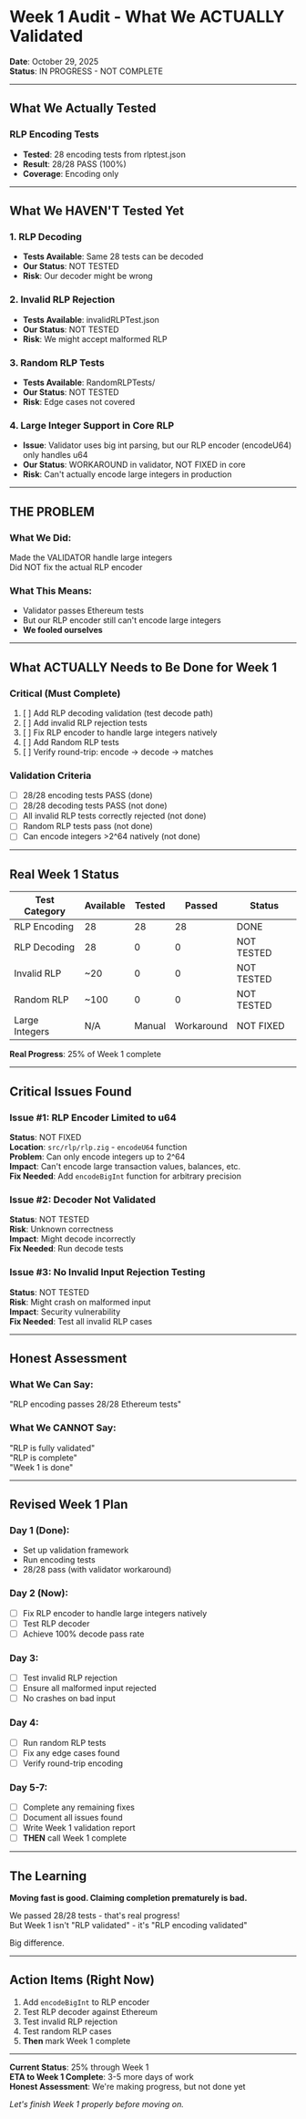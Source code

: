 # Week 1 Audit - What We ACTUALLY Validated

**Date**: October 29, 2025  
**Status**: IN PROGRESS - NOT COMPLETE

---

##  What We Actually Tested

### RLP Encoding Tests
- **Tested**: 28 encoding tests from rlptest.json
- **Result**: 28/28 PASS (100%)
- **Coverage**: Encoding only

---

##  What We HAVEN'T Tested Yet

### 1. RLP Decoding 
- **Tests Available**: Same 28 tests can be decoded
- **Our Status**: NOT TESTED
- **Risk**: Our decoder might be wrong

### 2. Invalid RLP Rejection 
- **Tests Available**: invalidRLPTest.json  
- **Our Status**: NOT TESTED
- **Risk**: We might accept malformed RLP

### 3. Random RLP Tests 
- **Tests Available**: RandomRLPTests/
- **Our Status**: NOT TESTED
- **Risk**: Edge cases not covered

### 4. Large Integer Support in Core RLP 
- **Issue**: Validator uses big int parsing, but our RLP encoder (encodeU64) only handles u64
- **Our Status**: WORKAROUND in validator, NOT FIXED in core
- **Risk**: Can't actually encode large integers in production

---

##  THE PROBLEM

### What We Did:
 Made the VALIDATOR handle large integers  
 Did NOT fix the actual RLP encoder

### What This Means:
- Validator passes Ethereum tests 
- But our RLP encoder still can't encode large integers 
- **We fooled ourselves**

---

##  What ACTUALLY Needs to Be Done for Week 1

### Critical (Must Complete)
1. [ ] Add RLP decoding validation (test decode path)
2. [ ] Add invalid RLP rejection tests
3. [ ] Fix RLP encoder to handle large integers natively
4. [ ] Add Random RLP tests
5. [ ] Verify round-trip: encode → decode → matches

### Validation Criteria
- [ ] 28/28 encoding tests PASS  (done)
- [ ] 28/28 decoding tests PASS (not done)
- [ ] All invalid RLP tests correctly rejected (not done)
- [ ] Random RLP tests pass (not done)
- [ ] Can encode integers >2^64 natively (not done)

---

##  Real Week 1 Status

| Test Category | Available | Tested | Passed | Status |
|---------------|-----------|--------|--------|--------|
| RLP Encoding | 28 | 28 | 28 |  DONE |
| RLP Decoding | 28 | 0 | 0 |  NOT TESTED |
| Invalid RLP | ~20 | 0 | 0 |  NOT TESTED |
| Random RLP | ~100 | 0 | 0 |  NOT TESTED |
| Large Integers | N/A | Manual | Workaround |  NOT FIXED |

**Real Progress**: 25% of Week 1 complete

---

##  Critical Issues Found

### Issue #1: RLP Encoder Limited to u64
**Status**: NOT FIXED  
**Location**: `src/rlp/rlp.zig` - `encodeU64` function  
**Problem**: Can only encode integers up to 2^64  
**Impact**: Can't encode large transaction values, balances, etc.  
**Fix Needed**: Add `encodeBigInt` function for arbitrary precision

### Issue #2: Decoder Not Validated
**Status**: NOT TESTED  
**Risk**: Unknown correctness  
**Impact**: Might decode incorrectly  
**Fix Needed**: Run decode tests

### Issue #3: No Invalid Input Rejection Testing
**Status**: NOT TESTED  
**Risk**: Might crash on malformed input  
**Impact**: Security vulnerability  
**Fix Needed**: Test all invalid RLP cases

---

##  Honest Assessment

### What We Can Say:
 "RLP encoding passes 28/28 Ethereum tests"

### What We CANNOT Say:
 "RLP is fully validated"  
 "RLP is complete"  
 "Week 1 is done"

---

##  Revised Week 1 Plan

### Day 1 (Done):
-  Set up validation framework
-  Run encoding tests
-  28/28 pass (with validator workaround)

### Day 2 (Now):
- [ ] Fix RLP encoder to handle large integers natively
- [ ] Test RLP decoder
- [ ] Achieve 100% decode pass rate

### Day 3:
- [ ] Test invalid RLP rejection
- [ ] Ensure all malformed input rejected
- [ ] No crashes on bad input

### Day 4:
- [ ] Run random RLP tests
- [ ] Fix any edge cases found
- [ ] Verify round-trip encoding

### Day 5-7:
- [ ] Complete any remaining fixes
- [ ] Document all issues found
- [ ] Write Week 1 validation report
- [ ] **THEN** call Week 1 complete

---

##  The Learning

**Moving fast is good. Claiming completion prematurely is bad.**

We passed 28/28 tests - that's real progress!  
But Week 1 isn't "RLP validated" - it's "RLP encoding validated"

Big difference.

---

##  Action Items (Right Now)

1. Add `encodeBigInt` to RLP encoder
2. Test RLP decoder against Ethereum
3. Test invalid RLP rejection
4. Test random RLP cases
5. **Then** mark Week 1 complete

---

**Current Status**: 25% through Week 1  
**ETA to Week 1 Complete**: 3-5 more days of work  
**Honest Assessment**: We're making progress, but not done yet

*Let's finish Week 1 properly before moving on.*

